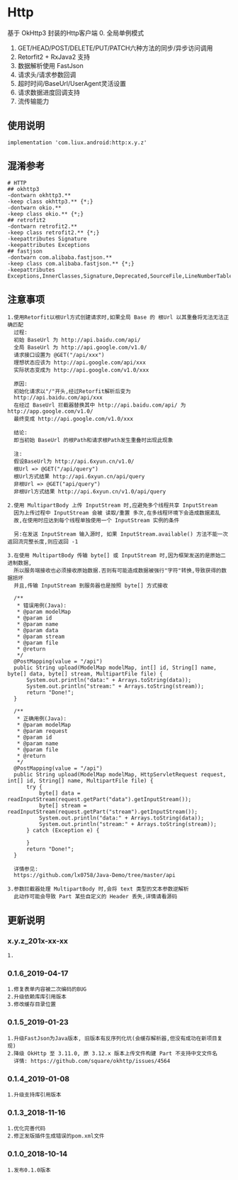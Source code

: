 Http
===
基于 OkHttp3 封装的Http客户端
0. 全局单例模式
1. GET/HEAD/POST/DELETE/PUT/PATCH六种方法的同步/异步访问调用
2. Retorfit2 + RxJava2 支持
3. 数据解析使用 FastJson
4. 请求头/请求参数回调
5. 超时时间/BaseUrl/UserAgent灵活设置
6. 请求数据进度回调支持
7. 流传输能力

使用说明
---
```
implementation 'com.liux.android:http:x.y.z'
```

混淆参考
---
```
# HTTP
## okhttp3
-dontwarn okhttp3.**
-keep class okhttp3.** {*;}
-dontwarn okio.**
-keep class okio.** {*;}
## retrofit2
-dontwarn retrofit2.**
-keep class retrofit2.** {*;}
-keepattributes Signature
-keepattributes Exceptions
## fastjson
-dontwarn com.alibaba.fastjson.**
-keep class com.alibaba.fastjson.** {*;}
-keepattributes Exceptions,InnerClasses,Signature,Deprecated,SourceFile,LineNumberTable,LocalVariable*Table,*Annotation*,Synthetic,EnclosingMethod
```

注意事项
---
    1.使用Retorfit以根Url方式创建请求时,如果全局 Base 的 根Url 以其重叠将无法无法正确匹配
      过程:
      初始 BaseUrl 为 http://api.baidu.com/api/
      全局 BaseUrl 为 http://api.google.com/v1.0/
      请求接口设置为 @GET("/api/xxx")
      理想状态应该为 http://api.google.com/api/xxx
      实际状态变成为 http://api.google.com/v1.0/xxx
      
      原因:
      初始化请求以"/"开头,经过Retorfit解析后变为
      http://api.baidu.com/api/xxx
      在经过 BaseUrl 拦截器替换其中 http://api.baidu.com/api/ 为 http://app.google.com/v1.0/
      最终变成 http://api.google.com/v1.0/xxx
      
      结论:
      即当初始 BaseUrl 的根Path和请求根Path发生重叠时出现此现象
      
      注:
      假设BaseUrl为 http://api.6xyun.cn/v1.0/
      根Url => @GET("/api/query")
      根Url方式结果 http://api.6xyun.cn/api/query
      非根Url => @GET("api/query")
      非根Url方式结果 http://api.6xyun.cn/v1.0/api/query
    
    2.使用 MultipartBody 上传 InputStream 时,应避免多个线程共享 InputStream
      因为上传过程中 InputStream 会被 读取/重置 多次,在多线程环境下会造成数据紊乱
      故,在使用时应达到每个线程单独使用一个 InputStream 实例的条件
      
      另:在发送 InputStream 输入源时, 如果 InputStream.available() 方法不能一次返回流完整长度,则应返回 -1
    
    3.在使用 MultipartBody 传输 byte[] 或 InputStream 时,因为框架发送的是原始二进制数据,
      所以服务端接收也必须接收原始数据.否则有可能造成数据被强行"字符"转换,导致获得的数据损坏
      并且,传输 InputStream 到服务器也是按照 byte[] 方式接收
      
      /**
       * 错误用例(Java):
       * @param modelMap
       * @param id
       * @param name
       * @param data
       * @param stream
       * @param file
       * @return
       */
      @PostMapping(value = "/api")
      public String upload(ModelMap modelMap, int[] id, String[] name, byte[] data, byte[] stream, MultipartFile file) {
          System.out.println("data:" + Arrays.toString(data));
          System.out.println("stream:" + Arrays.toString(stream));
          return "Done!";
      }
      
      /**
       * 正确用例(Java):
       * @param modelMap
       * @param request
       * @param id
       * @param name
       * @param file
       * @return
       */
      @PostMapping(value = "/api")
      public String upload(ModelMap modelMap, HttpServletRequest request, int[] id, String[] name, MultipartFile file) {
          try {
              byte[] data = readInputStream(request.getPart("data").getInputStream());
              byte[] stream = readInputStream(request.getPart("stream").getInputStream());
              System.out.println("data:" + Arrays.toString(data));
              System.out.println("stream:" + Arrays.toString(stream));
          } catch (Exception e) {
              
          }
          return "Done!";
      }
      
      详情参见:
      https://github.com/lx0758/Java-Demo/tree/master/api
      
    3.参数拦截器处理 MultipartBody 时,会将 text 类型的文本参数逆解析
      此动作可能会导致 Part 某些自定义的 Header 丢失,详情请看源码

更新说明
---
### x.y.z_201x-xx-xx
    1.

### 0.1.6_2019-04-17
    1.修复表单内容被二次编码的BUG
    2.升级依赖库库引用版本
    3.修改缓存目录位置

### 0.1.5_2019-01-23
    1.升级FastJson为Java版本, 旧版本有反序列化坑(会缓存解析器,但没有成功在新项目复现)
    2.降级 OkHttp 至 3.11.0, 原 3.12.x 版本上传文件构建 Part 不支持中文文件名
      详情: https://github.com/square/okhttp/issues/4564

### 0.1.4_2019-01-08
    1.升级支持库引用版本

### 0.1.3_2018-11-16
    1.优化完善代码
    2.修正发版插件生成错误的pom.xml文件

### 0.1.0_2018-10-14
    1.发布0.1.0版本